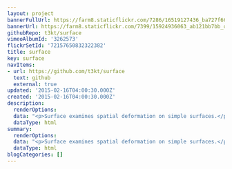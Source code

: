 ```yaml
---
layout: project
bannerFullUrl: https://farm8.staticflickr.com/7286/16519127436_ba727f666c_o.jpg
bannerUrl: https://farm8.staticflickr.com/7399/15924936063_ab121bb7bb_o.jpg
githubRepo: t3kt/surface
vimeoAlbumId: '3262573'
flickrSetId: '72157650832322382'
title: surface
key: surface
navItems:
- url: https://github.com/t3kt/surface
  text: github
  external: true
updated: '2015-02-16T04:00:30.000Z'
created: '2015-02-16T04:00:30.000Z'
description:
  renderOptions: 
  data: "<p>Surface examines spatial deformation on simple surfaces.</p>"
  dataType: html
summary:
  renderOptions: 
  data: "<p>Surface examines spatial deformation on simple surfaces.</p>"
  dataType: html
blogCategories: []
---
```

